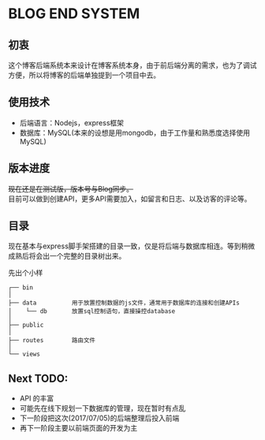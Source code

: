 # BLOG END SYSTEM
## 初衷
这个博客后端系统本来设计在博客系统本身，由于前后端分离的需求，也为了调试方便，所以将博客的后端单独提到一个项目中去。

## 使用技术
* 后端语言：Nodejs，express框架
* 数据库：MySQL(本来的设想是用mongodb，由于工作量和熟悉度选择使用MySQL)

## 版本进度
~~现在还是在测试版，版本号与Blog同步。~~ </br>
目前可以做到创建API，更多API需要加入，如留言和日志、以及访客的评论等。

## 目录
现在基本与express脚手架搭建的目录一致，仅是将后端与数据库相连。等到稍微成熟后将会出一个完整的目录树出来。

先出个小样
```
┌── bin
│
├── data          用于放置控制数据的js文件，通常用于数据库的连接和创建APIs
│    └── db       放置sql控制语句，直接操控database
│    
├── public        
│
├── routes        路由文件
│
└── views
```

## Next TODO:
* API 的丰富
* 可能先在线下规划一下数据库的管理，现在暂时有点乱
* 下一阶段把这次(2017/07/05)的后端整理后投入前端
* 再下一阶段主要以前端页面的开发为主